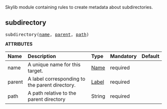 <!-- Generated with Stardoc: http://skydoc.bazel.build -->

Skylib module containing rules to create metadata about subdirectories.

<a id="subdirectory"></a>

## subdirectory

<pre>
subdirectory(<a href="#subdirectory-name">name</a>, <a href="#subdirectory-parent">parent</a>, <a href="#subdirectory-path">path</a>)
</pre>



**ATTRIBUTES**


| Name  | Description | Type | Mandatory | Default |
| :------------- | :------------- | :------------- | :------------- | :------------- |
| <a id="subdirectory-name"></a>name |  A unique name for this target.   | <a href="https://bazel.build/concepts/labels#target-names">Name</a> | required |  |
| <a id="subdirectory-parent"></a>parent |  A label corresponding to the parent directory.   | <a href="https://bazel.build/concepts/labels">Label</a> | required |  |
| <a id="subdirectory-path"></a>path |  A path relative to the parent directory   | String | required |  |


